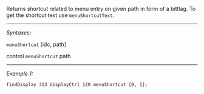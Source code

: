Returns shortcut related to menu entry on given path in form of a bitflag. To get the shortcut text use `menuShortcutText`.


---
*Syntaxes:*

`menuShortcut` [idc, path]

control `menuShortcut` path

---
*Example 1:*

```sqf
findDisplay 313 displayCtrl 120 menuShortcut [0, 1];
```